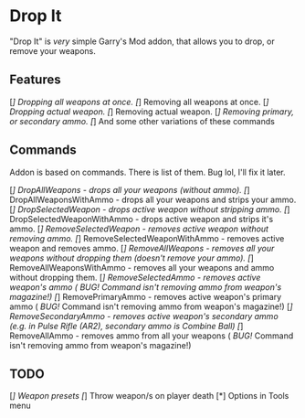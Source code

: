 # Drop It
"Drop It" is *very* simple Garry's Mod addon, that allows you to drop, or remove your weapons.

## Features
 [*] Dropping all weapons at once.
 [*] Removing all weapons at once.
 [*] Dropping actual weapon.
 [*] Removing actual weapon.
 [*] Removing primary, or secondary ammo.
 [*] And some other variations of these commands

 ## Commands
 Addon is based on commands. There is list of them.
 Bug lol, I'll fix it later.
 
  [*] DropAllWeapons - drops all your weapons (without ammo).
  [*] DropAllWeaponsWithAmmo - drops all your weapons and strips your ammo.
  [*] DropSelectedWeapon - drops active weapon without stripping ammo.
  [*] DropSelectedWeaponWithAmmo - drops active weapon and strips it's ammo.
  [*] RemoveSelectedWeapon - removes active weapon without removing ammo.
  [*] RemoveSelectedWeaponWithAmmo - removes active weapon and removes ammo.
  [*] RemoveAllWeapons - removes all your weapons without dropping them (doesn't remove your ammo).
  [*] RemoveAllWeaponsWithAmmo - removes all your weapons and ammo without dropping them.
  [*] RemoveSelectedAmmo - removes active weapon's ammo ( *BUG!* Command isn't removing ammo from weapon's magazine!)
  [*] RemovePrimaryAmmo - removes active weapon's primary ammo ( *BUG!* Command isn't removing ammo from weapon's magazine!)
  [*] RemoveSecondaryAmmo - removes active weapon's secondary ammo (e.g. in Pulse Rifle (AR2), secondary ammo is Combine Ball)
  [*] RemoveAllAmmo - removes ammo from all your weapons ( *BUG!* Command isn't removing ammo from weapon's magazine!)
 
## TODO
 [*] Weapon presets
 [*] Throw weapon/s on player death
 [*] Options in Tools menu

